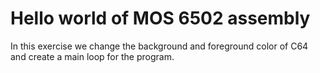 # Hello world of MOS 6502 assembly

In this exercise we change the background and foreground color of C64 and create a main loop for the program. 
